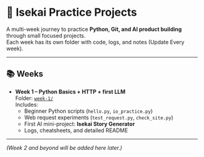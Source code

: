 # 🌸 Isekai Practice Projects

A multi-week journey to practice **Python, Git, and AI product building** through small focused projects.  
Each week has its own folder with code, logs, and notes (Update Every week).

---

## 📚 Weeks

- **Week 1 – Python Basics + HTTP + first LLM**  
  Folder: [`week-1/`](week-1/)  
  Includes:  
  - Beginner Python scripts (`hello.py`, `io_practice.py`)  
  - Web request experiments (`test_request.py`, `check_site.py`)  
  - First AI mini-project: **Isekai Story Generator**  
  - Logs, cheatsheets, and detailed README  

---

*(Week 2 and beyond will be added here later.)*
